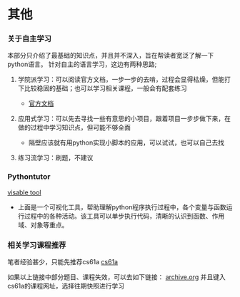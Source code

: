 # 其他

### 关于自主学习

本部分只介绍了最基础的知识点，并且并不深入，旨在帮读者宽泛了解一下python语言。
针对自主的语言学习，这边有两种思路;

1. 学院派学习：可以阅读官方文档，一步一步的去啃，过程会显得枯燥，但能打下比较稳固的基础；也可以学习相关课程，一般会有配套练习
   - [官方文档](https://docs.python.org/3/reference/index.html)

2. 应用式学习：可以先去寻找一些有意思的小项目，跟着项目一步步做下来，在做的过程中学习知识点，但可能不够全面
   - 隔壁应该就有用python实现小脚本的应用，可以试试，也可以自己去找

3. 练习流学习：刷题，不建议

### Pythontutor

[visable tool](https://pythontutor.com/visualize.html#mode=edit)

- 上面是一个可视化工具，帮助理解python程序执行过程中，各个变量与函数运行过程中的各种活动。该工具可以单步执行代码，清晰的认识到函数、作用域、对象等重点。

### 相关学习课程推荐

笔者经验甚少，只能先推荐cs61a
[cs61a](https://cs61a.org/)

如果以上链接中部分题目、课程失效，可以去如下链接：
[archive.org](https://archive.org/) 并且键入cs61a的课程网址，选择往期快照进行学习